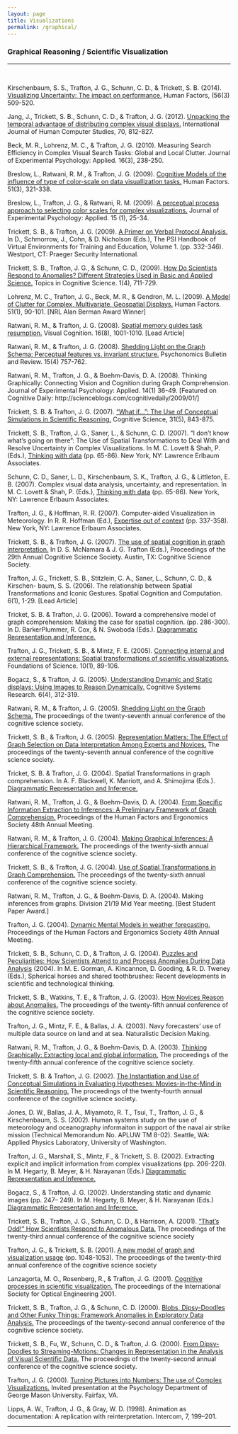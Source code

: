 ```yaml
---
layout: page
title: Visualizations
permalink: /graphical/
---
```

<h3>Graphical Reasoning / Scientific Visualization</h3>
<hr><br>
<p>Kirschenbaum, S. S., Trafton, J. G., Schunn, C. D., &amp; Trickett, S. B. (2014). <a href="/papers/0018720813498093.pdf" target="_blank">Visualizing Uncertainty: The impact on performance.</a> Human Factors, (56(3) 509-520.</p>
<p>Jang, J., Trickett, S. B., Schunn, C. D., &amp; Trafton, J. G. (2012). <a href="/papers/Unpacking_the_temporal_advantage_of_dist.pdf" target="_blank">Unpacking the temporal advantage of distributing complex visual displays.</a> International Journal of Human Computer Studies, 70, 812-827.</p>
<p>Beck, M. R., Lohrenz, M. C., &amp; Trafton, J. G. (2010). Measuring Search Efficiency in Complex Visual Search Tasks: Global and Local Clutter. Journal of Experimental Psychology: Applied. 16(3), 238-250.</p>
<p>Breslow, L., Ratwani, R. M., &amp; Trafton, J. G. (2009). <a href="/papers/7b645a89ed751be193e2e230300625eaea8f.pdf" target="_blank">Cognitive Models of the influence of type of color-scale on data visuallization tasks.</a> Human Factors. 51(3), 321-338.</p>
<p>Breslow, L., Trafton, J. G., &amp; Ratwani, R. M. (2009). <a href="/papers/a466bddd6de6f129d6eeddee159ef32e6ec3.pdf" target="_blank">A perceptual process approach to selecting color scales for complex visualizations.</a> Journal of Experimental Psychology: Applied. 15 (1), 25-34.</p>
<p>Trickett, S. B., &amp; Trafton, J. G. (2009). <a href="/papers/TrickettTrafton Primer Protocol Analysis.pdf" target="_blank">A Primer on Verbal Protocol Analysis.</a> In D., Schmorrow, J., Cohn, &amp; D. Nicholson (Eds.), The PSI Handbook of Virtual Environments for Training and Education, Volume 1. (pp. 332-346). Westport, CT: Praeger Security International.</p>
<p>Trickett, S. B., Trafton, J. G., &amp; Schunn, C. D., (2009). <a href="/papers/Trickett_et_al-2009-Topics_in_Cognitive_Science.pdf" target="_blank">How Do Scientists Respond to Anomalies? Different Strategies Used in Basic and Applied Science.</a> Topics in Cognitive Science. 1(4), 711-729.</p>
<p>Lohrenz, M. C., Trafton, J. G., Beck, M. R., &amp; Gendron, M. L. (2009). <a href="/papers/model_of_clutter.pdf" target="_blank">A Model of Clutter for Complex, Multivariate, Geospatial Displays.</a> Human Factors. 51(1), 90-101. [NRL Alan Berman Award Winner]</p>
<p>Ratwani, R. M., &amp; Trafton, J. G. (2008). <a href="/papers/a480059.pdf" target="_blank">Spatial memory guides task resumption.</a> Visual Cognition. 16(8), 1001-1010. [Lead Article]</p>
<p>Ratwani, R. M., &amp; Trafton, J. G. (2008). <a href="/papers/Ratwani-GregoryTrafton2008_Article_SheddingLightOnTheGraphSchemaP.pdf" target="_blank">Shedding Light on the Graph Schema: Perceptual features vs. invariant structure.</a> Psychonomics Bulletin and Review. 15(4) 757-762.</p>
<p>Ratwani, R. M., Trafton, J. G., &amp; Boehm-Davis, D. A. (2008). Thinking Graphically: Connecting Vision and Cognition during Graph Comprehension. Journal of Experimental Psychology: Applied. 14(1) 36-49. [Featured on Cognitive Daily: http://scienceblogs.com/cognitivedaily/2009/01/]</p>
<p>Trickett, S. B. &amp; Trafton, J. G. (2007). <a href="/papers/03640210701530771.pdf" target="_blank">&ldquo;What if...&rdquo;: The Use of Conceptual Simulations in Scientific Reasoning.</a> Cognitive Science, 31(5), 843-875.</p>
<p>Trickett, S. B., Trafton, J. G., Saner, L., &amp; Schunn, C. D. (2007). &ldquo;I don&rsquo;t know what&rsquo;s going on there&rdquo;: The Use of Spatial Transformations to Deal With and Resolve Uncertainty in Complex Visualizations. In M. C. Lovett &amp; Shah, P. (Eds.), <a href="https://www.amazon.com/Thinking-Carnegie-Mellon-Symposia-Cognition/dp/0805854223" target="_blank">Thinking with data</a> (pp. 65-86). New York, NY: Lawrence Erlbaum Associates.</p>
<p>Schunn, C. D., Saner, L. D., Kirschenbaum, S. K., Trafton, J. G., &amp; Littleton, E. B. (2007). Complex visual data analysis, uncertainty, and representation. In M. C. Lovett &amp; Shah, P. (Eds.), <a href="https://www.amazon.com/Thinking-Carnegie-Mellon-Symposia-Cognition/dp/0805854223" target="_blank">Thinking with data</a> (pp. 65-86). New York, NY: Lawrence Erlbaum Associates.</p>
<p>Trafton, J. G., &amp; Hoffman, R. R. (2007). Computer-aided Visualization in Meteorology. In R. R. Hoffman (Ed.), <a href="https://www.amazon.com/Expertise-Out-Context-International-Naturalistic/dp/0805855106" target="_blank">Expertise out of context</a> (pp. 337-358). New York, NY: Lawrence Erlbaum Associates.</p>
<p>Trickett, S. B., &amp; Trafton, J. G. (2007). <a href="https://pdfs.semanticscholar.org/3d72/6de8b940533d48ff1dc39ab70d1d23556dc1.pdf" target="_blank">The use of spatial cognition in graph interpretation.</a> In D. S. McNamara &amp; J. G. Trafton (Eds.), Proceedings of the 29th Annual Cognitive Science Society. Austin, TX: Cognitive Science Society.</p>
<p>Trafton, J. G., Trickett, S. B., Stitzlein, C. A., Saner, L., Schunn, C. D., &amp; Kirschen- baum, S. S. (2006). The relationship between Spatial Transformations and Iconic Gestures. Spatial Cognition and Computation. 6(1), 1-29. [Lead Article]</p>
<p>Tricket, S. B. &amp; Trafton, J. G. (2006). Toward a comprehensive model of graph comprehension: Making the case for spatial cognition. (pp. 286-300). In D. BarkerPlummer, R. Cox, &amp; N. Swoboda (Eds.). <a href="https://www.springer.com/us/book/9783540356233" target="_blank">Diagrammatic Representation and Inference.</a></p>
<p>Trafton, J. G., Trickett, S. B., &amp; Mintz, F. E. (2005). <a href="/papers/a480831.pdf" target="_blank">Connecting internal and external representations: Spatial transformations of scientific visualizations.</a> Foundations of Science. 10(1), 89-106.</p>
<p>Bogacz, S., &amp; Trafton, J. G. (2005). <a href="/papers/10.1.1.164.7503.pdf" target="_blank">Understanding Dynamic and Static displays: Using Images to Reason Dynamically.</a> Cognitive Systems Research. 6(4), 312-319.</p>
<p>Ratwani, R. M., &amp; Trafton, J. G. (2005). <a href="/papers/10.1.1.648.4589.pdf" target="_blank">Shedding Light on the Graph Schema.</a> The proceedings of the twenty-seventh annual conference of the cognitive science society.</p>
<p>Trickett, S. B., &amp; Trafton, J. G. (2005). <a href="https://escholarship.org/uc/item/3c14m9nr" target="_blank">Representation Matters: The Effect of Graph Selection on Data Interpretation Among Experts and Novices.</a> The proceedings of the twenty-seventh annual conference of the cognitive science society.</p>
<p>Tricket, S. B. &amp; Trafton, J. G. (2004). Spatial Transformations in graph comprehension. In A. F. Blackwell, K. Marriott, and A. Shimojima (Eds.). <a href="https://link.springer.com/book/10.1007/b95854" target="_blank">Diagrammatic Representation and Inference.</a></p>
<p>Ratwani, R. M., Trafton, J. G., &amp; Boehm-Davis, D. A. (2004). <a href="https://www.nrl.navy.mil/itd/aic/sites/www.nrl.navy.mil.itd.aic/files/pdfs/ratwani_0.pdf" target="_blank">From Specific Information Extraction to Inferences: A Preliminary Framework of Graph Comprehension.</a> Proceedings of the Human Factors and Ergonomics Society 48th Annual Meeting.</p>
<p>Ratwani, R. M., &amp; Trafton, J. G. (2004). <a href="http://citeseerx.ist.psu.edu/viewdoc/download?doi=10.1.1.860.8493&rep=rep1&type=pdf" target="_blank">Making Graphical Inferences: A Hierarchical Framework.</a> The proceedings of the twenty-sixth annual conference of the cognitive science society.</p>
<p>Trickett, S. B., &amp; Trafton, J. G. (2004). <a href="https://apps.dtic.mil/dtic/tr/fulltext/u2/a480332.pdf" target="_blank">Use of Spatial Transformations in Graph Comprehension.</a> The proceedings of the twenty-sixth annual conference of the cognitive science society.</p>
<p>Ratwani, R. M., Trafton, J. G., &amp; Boehm-Davis, D. A. (2004). Making inferences from graphs. Division 21/19 Mid Year meeting. [Best Student Paper Award.]</p>
<p>Trafton, J. G. (2004). <a href="https://www.nrl.navy.mil/itd/aic/sites/www.nrl.navy.mil.itd.aic/files/pdfs/trafton%20paper.pdf" target="_blank">Dynamic Mental Models in weather forecasting.</a> Proceedings of the Human Factors and Ergonomics Society 48th Annual Meeting.</p>
<p>Trickett, S. B., Schunn, C. D., &amp; Trafton, J. G. (2004). <a href="/papers/puzzles_peculiarities.pdf" target="_blank">Puzzles and Peculiarities: How Scientists Attend to and Process Anomalies During Data Analysis</a> (2004). In M. E. Gorman, A. Kincannon, D. Gooding, &amp; R. D. Tweney (Eds.), Spherical horses and shared toothbrushes: Recent developments in scientific and technological thinking.</p>
<p>Trickett, S. B., Watkins, T. E., &amp; Trafton, J. G. (2003). <a href="http://csjarchive.cogsci.rpi.edu/proceedings/2003/pdfs/340.pdf" target="_blank">How Novices Reason about Anomalies.</a> The proceedings of the twenty-fifth annual conference of the cognitive science society.</p>
<p>Trafton, J. G., Mintz, F. E., &amp; Ballas, J. A. (2003). Navy forecasters&rsquo; use of multiple data source on land and at sea. Naturalistic Decision Making.</p>
<p>Ratwani, R. M., Trafton, J. G., &amp; Boehm-Davis, D. A. (2003). <a href="https://www.nrl.navy.mil/itd/aic/sites/www.nrl.navy.mil.itd.aic/files/pdfs/thinking%20graphically.pdf" target="_blank">Thinking Graphically: Extracting local and global information.</a> The proceedings of the twenty-fifth annual conference of the cognitive science society.</p>
<p>Trickett, S. B. &amp; Trafton, J. G. (2002). <a href="https://escholarship.org/uc/item/0gc2c1zr" target="_blank">The Instantiation and Use of Conceptual Simulations in Evaluating Hypotheses: Movies-in-the-Mind in Scientific Reasoning.</a> The proceedings of the twenty-fourth annual conference of the cognitive science society.</p>
<p>Jones, D. W., Ballas, J. A., Miyamoto, R. T., Tsui, T., Trafton, J. G., &amp; Kirschenbaum, S. S. (2002). Human systems study on the use of meteorology and oceanography informaiton in support of the naval air strike mission (Technical Memorandum No. APLUW TM 8-02). Seattle, WA: Applied Physics Laboratory, University of Washington.</p>
<p>Trafton, J. G., Marshall, S., Mintz, F., &amp; Trickett, S. B. (2002). Extracting explicit and implicit information from complex visualizations (pp. 206-220). In M. Hegarty, B. Meyer, &amp; H. Narayanan (Eds.) <a href="https://www.springer.com/us/book/9783540435617" target="_blank">Diagrammatic Representation and Inference.</a></p>
<p>Bogacz, S., &amp; Trafton, J. G. (2002). Understanding static and dynamic images (pp. 247&ndash; 249). In M. Hegarty, B. Meyer, &amp; H. Narayanan (Eds.) <a href="https://www.springer.com/us/book/9783540435617" target="_blank">Diagrammatic Representation and Inference.</a></p>
<p>Trickett, S. B., Trafton, J. G., Schunn, C. D., &amp; Harrison, A. (2001). <a href="https://pdfs.semanticscholar.org/979b/ea16ae0b72ecc81c7b442acfd06233d7fc23.pdf?_ga=2.162703420.1281228159.1560181602-1000465460.1559941519" target="_blank">&ldquo;That&rsquo;s Odd!&rdquo; How Scientists Respond to Anomalous Data.</a> The proceedings of the twenty-third annual conference of the cognitive science society</p>
<p>Trafton, J. G., &amp; Trickett, S. B. (2001). <a href="http://conferences.inf.ed.ac.uk/cogsci2001/pdf-files/1048.pdf" target="_blank">A new model of graph and visualization usage</a> (pp. 1048-1053). The proceedings of the twenty-third annual conference of the cognitive science society</p>
<p>Lanzagorta, M. O., Rosenberg, R., &amp; Trafton, J. G. (2001). <a href="/papers/cognitive_processes.pdf" target="_blank">Cognitive processes in scientific visualization.</a> The proceedings of the International Society for Optical Engineering 2001.</p>
<p>Trickett, S. B., Trafton, J. G., &amp; Schunn, C. D. (2000). <a href="https://www.academia.edu/4960364/Blobs_Dipsy-Doodles_and_Other_Funky_Things_Framework_Anomalies_in_Exploratory_Data_Analysis" target="_blank">Blobs, Dipsy-Doodles and Other Funky Things: Framework Anomalies in Exploratory Data Analysis.</a> The proceedings of the twenty-second annual conference of the cognitive science society.</p>
<p>Trickett, S. B., Fu, W., Schunn, C. D., &amp; Trafton, J. G. (2000). <a href="https://pdfs.semanticscholar.org/302b/888a0d097a89f2e13ad121816d7ca3f79060.pdf?_ga=2.125878285.1281228159.1560181602-1000465460.1559941519" target="_blank">From Dipsy-Doodles to Streaming-Motions: Changes in Representation in the Analysis of Visual Scientific Data.</a> The proceedings of the twenty-second annual conference of the cognitive science society.</p>
<p>Trafton, J. G. (2000). <a href="https://pdfs.semanticscholar.org/a10d/b70d2a58f58b9bcbe640c286acad82f1527b.pdf" target="_blank">Turning Pictures into Numbers: The use of Complex Visualizations.</a> Invited presentation at the Psychology Department of George Mason University. Fairfax, VA.</p>
<p>Lipps, A. W., Trafton, J. G., &amp; Gray, W. D. (1998). Animation as documentation: A replication with reinterpretation. Intercom, 7, 199&ndash;201.</p>
<hr>